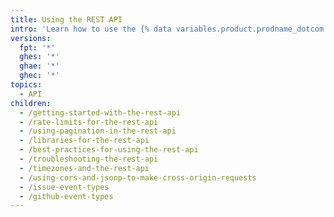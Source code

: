 ```yaml
---
title: Using the REST API
intro: 'Learn how to use the {% data variables.product.prodname_dotcom %} REST API, follow best practices, and troubleshoot problems.'
versions:
  fpt: '*'
  ghes: '*'
  ghae: '*'
  ghec: '*'
topics:
  - API
children:
  - /getting-started-with-the-rest-api
  - /rate-limits-for-the-rest-api
  - /using-pagination-in-the-rest-api
  - /libraries-for-the-rest-api
  - /best-practices-for-using-the-rest-api
  - /troubleshooting-the-rest-api
  - /timezones-and-the-rest-api
  - /using-cors-and-jsonp-to-make-cross-origin-requests
  - /issue-event-types
  - /github-event-types
---
```

